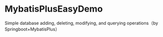 # MybatisPlusEasyDemo
Simple database adding, deleting, modifying, and querying operations（by Springboot+MybatisPlus）
